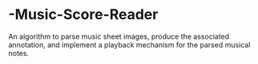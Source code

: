 # -Music-Score-Reader
An algorithm to parse music sheet images, produce the associated annotation, and implement a playback mechanism for the parsed musical notes.
